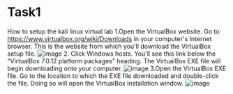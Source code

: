 # Task1
How to setup the kali linux virtual lab
1.Open the VirtualBox website. Go to https://www.virtualbox.org/wiki/Downloads in your computer's Internet browser. This is the website from which you'll download the VirtualBox setup file.
 ![image](https://github.com/Jagadeesh1407/Task1/assets/133744331/f96ec709-32f7-4933-aa44-e94a4a052482)
2. Click Windows hosts. You'll see this link below the "VirtualBox 7.0.12 platform packages" heading. The VirtualBox EXE file will begin downloading onto your computer.
 ![image](https://github.com/Jagadeesh1407/Task1/assets/133744331/33c0aac1-2000-4e5a-b67d-8dd9f1dba439)
3.Open the VirtualBox EXE file. Go to the location to which the EXE file downloaded and double-click the file. Doing so will open the VirtualBox installation window.
![image](https://github.com/Jagadeesh1407/Task1/assets/133744331/ec246ca6-8168-414b-bd33-88ee85eb6ba0)



